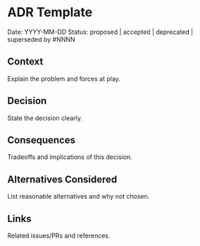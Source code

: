 # ADR Template

Date: YYYY-MM-DD
Status: proposed | accepted | deprecated | superseded by #NNNN

## Context
Explain the problem and forces at play.

## Decision
State the decision clearly.

## Consequences
Tradeoffs and implications of this decision.

## Alternatives Considered
List reasonable alternatives and why not chosen.

## Links
Related issues/PRs and references.

